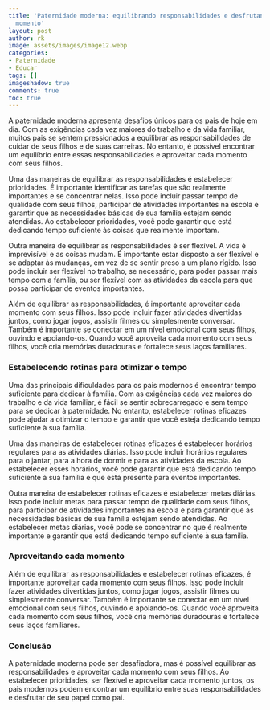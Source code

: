 ```yaml
---
title: 'Paternidade moderna: equilibrando responsabilidades e desfrutando de cada
  momento'
layout: post
author: rk
image: assets/images/image12.webp
categories:
- Paternidade
- Educar
tags: []
imageshadow: true
comments: true
toc: true
---
```


A paternidade moderna apresenta desafios únicos para os pais de hoje em dia. Com as exigências cada vez maiores do trabalho e da vida familiar, muitos pais se sentem pressionados a equilibrar as responsabilidades de cuidar de seus filhos e de suas carreiras. No entanto, é possível encontrar um equilíbrio entre essas responsabilidades e aproveitar cada momento com seus filhos.

Uma das maneiras de equilibrar as responsabilidades é estabelecer prioridades. É importante identificar as tarefas que são realmente importantes e se concentrar nelas. Isso pode incluir passar tempo de qualidade com seus filhos, participar de atividades importantes na escola e garantir que as necessidades básicas de sua família estejam sendo atendidas. Ao estabelecer prioridades, você pode garantir que está dedicando tempo suficiente às coisas que realmente importam.

Outra maneira de equilibrar as responsabilidades é ser flexível. A vida é imprevisível e as coisas mudam. É importante estar disposto a ser flexível e se adaptar às mudanças, em vez de se sentir preso a um plano rígido. Isso pode incluir ser flexível no trabalho, se necessário, para poder passar mais tempo com a família, ou ser flexível com as atividades da escola para que possa participar de eventos importantes.

Além de equilibrar as responsabilidades, é importante aproveitar cada momento com seus filhos. Isso pode incluir fazer atividades divertidas juntos, como jogar jogos, assistir filmes ou simplesmente conversar. Também é importante se conectar em um nível emocional com seus filhos, ouvindo e apoiando-os. Quando você aproveita cada momento com seus filhos, você cria memórias duradouras e fortalece seus laços familiares.

### Estabelecendo rotinas para otimizar o tempo

Uma das principais dificuldades para os pais modernos é encontrar tempo suficiente para dedicar à família. Com as exigências cada vez maiores do trabalho e da vida familiar, é fácil se sentir sobrecarregado e sem tempo para se dedicar à paternidade. No entanto, estabelecer rotinas eficazes pode ajudar a otimizar o tempo e garantir que você esteja dedicando tempo suficiente à sua família.

Uma das maneiras de estabelecer rotinas eficazes é estabelecer horários regulares para as atividades diárias. Isso pode incluir horários regulares para o jantar, para a hora de dormir e para as atividades da escola. Ao estabelecer esses horários, você pode garantir que está dedicando tempo suficiente à sua família e que está presente para eventos importantes.

Outra maneira de estabelecer rotinas eficazes é estabelecer metas diárias. Isso pode incluir metas para passar tempo de qualidade com seus filhos, para participar de atividades importantes na escola e para garantir que as necessidades básicas de sua família estejam sendo atendidas. Ao estabelecer metas diárias, você pode se concentrar no que é realmente importante e garantir que está dedicando tempo suficiente à sua família.

### Aproveitando cada momento

Além de equilibrar as responsabilidades e estabelecer rotinas eficazes, é importante aproveitar cada momento com seus filhos. Isso pode incluir fazer atividades divertidas juntos, como jogar jogos, assistir filmes ou simplesmente conversar. Também é importante se conectar em um nível emocional com seus filhos, ouvindo e apoiando-os. Quando você aproveita cada momento com seus filhos, você cria memórias duradouras e fortalece seus laços familiares.

### Conclusão

A paternidade moderna pode ser desafiadora, mas é possível equilibrar as responsabilidades e aproveitar cada momento com seus filhos. Ao estabelecer prioridades, ser flexível e aproveitar cada momento juntos, os pais modernos podem encontrar um equilíbrio entre suas responsabilidades e desfrutar de seu papel como pai.
